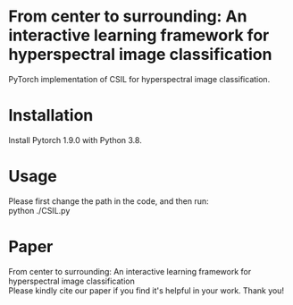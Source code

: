 # From center to surrounding: An interactive learning framework for hyperspectral image classification
PyTorch implementation of CSIL for hyperspectral image classification.

# Installation
Install Pytorch 1.9.0 with Python 3.8.

# Usage
Please first change the path in the code, and then run:   
python ./CSIL.py

# Paper
From center to surrounding: An interactive learning framework for hyperspectral image classification  
Please kindly cite our paper if you find it's helpful in your work. Thank you!
